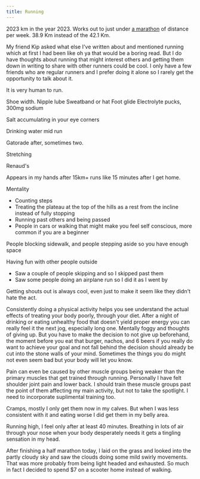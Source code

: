 ```yaml
---
title: Running
---
```


2023 km in the year 2023.
Works out to just under [a marathon](https://www.google.com/search?q=marathon+origin&sxsrf=AJOqlzUR5Rc-13l797hbU3kch85IpdarHw%3A1677022532572&ei=RFX1Y9TOIpHM9APM74zACw&ved=0ahUKEwjUgNbi46f9AhURJn0KHcw3A7gQ4dUDCBA&uact=5&oq=marathon+origin&gs_lcp=Cgxnd3Mtd2l6LXNlcnAQAzIKCAAQgAQQFBCHAjIKCAAQgAQQFBCHAjIFCAAQgAQyBQgAEIAEMgUILhCABDIFCAAQgAQyBQgAEIAEMgUIABCABDIFCAAQgAQyBQgAEIAEOgoIABBHENYEELADOgcIABCwAxBDOgUIABCRAjoLCAAQgAQQsQMQgwE6EQguEIMBEMcBELEDENEDEIAEOgsILhCABBDHARCvAUoECEEYAFDiB1iWDGC8EGgBcAF4AIABa4gBlwSSAQM0LjKYAQCgAQHIAQrAAQE&sclient=gws-wiz-serp) of distance per week. 38.9 Km instead of the 42.1 Km.

My friend Kip asked what else I've written about and mentioned running which at first I had been like oh ya that would be a boring read. But I do have thoughts about running that might interest others and getting them down in writing to share with other runners could be cool. I only have a few friends who are regular runners and I prefer doing it alone so I rarely get the opportunity to talk about it.

It is very human to run.

Shoe width.
Nipple lube
Sweatband or hat
Foot glide
Electrolyte pucks, 300mg sodium

Salt accumulating in your eye corners

Drinking water mid run

Gatorade after, sometimes two.

Stretching

Renaud's

Appears in my hands after 15km+ runs like 15 minutes after I get home.

Mentality

- Counting steps
- Treating the plateau at the top of the hills as a rest from the incline instead of fully stopping
- Running past others and being passed
- People in cars or walking that might make you feel self conscious, more common if you are a beginner

People blocking sidewalk, and people stepping aside so you have enough space

Having fun with other people outside

- Saw a couple of people skipping and so I skipped past them
- Saw some people doing an airplane run so I did it as I went by

Getting shouts out is always cool, even just to make it seem like they didn't hate the act.

Consistently doing a physical activity helps you see understand the actual effects of treating your body poorly, through your diet. After a night of drinking or eating unhealthy food that doesn't yield proper energy you can really feel it the next jog, especially long one. Mentally foggy and thoughts of giving up. But you have to make the decision to not give up beforehand, the moment before you eat that burger, nachos, and 6 beers if you really do want to achieve your goal and not fall behind the decision should already be cut into the stone walls of your mind. Sometimes the things you do might not even seem bad but your body will let you know.

Pain can even be caused by other muscle groups being weaker than the primary muscles that get trained through running. Personally I have felt shoulder joint pain and lower back. I should train these muscle groups past the point of them affecting my main activity, but not to take the spotlight. I need to incorporate suplimental training too.

Cramps, mostly I only get them now in my calves. But when I was less consistent with it and eating worse I did get them in my belly area.

Running high, I feel only after at least 40 minutes. Breathing in lots of air through your nose when your body desperately needs it gets a tingling sensation in my head.

After finishing a half marathon today, I laid on the grass and looked into the partly cloudy sky and saw the clouds doing some mild swirly movements. That was more probably from being light headed and exhausted. So much in fact I decided to spend $7 on a scooter home instead of walking.
